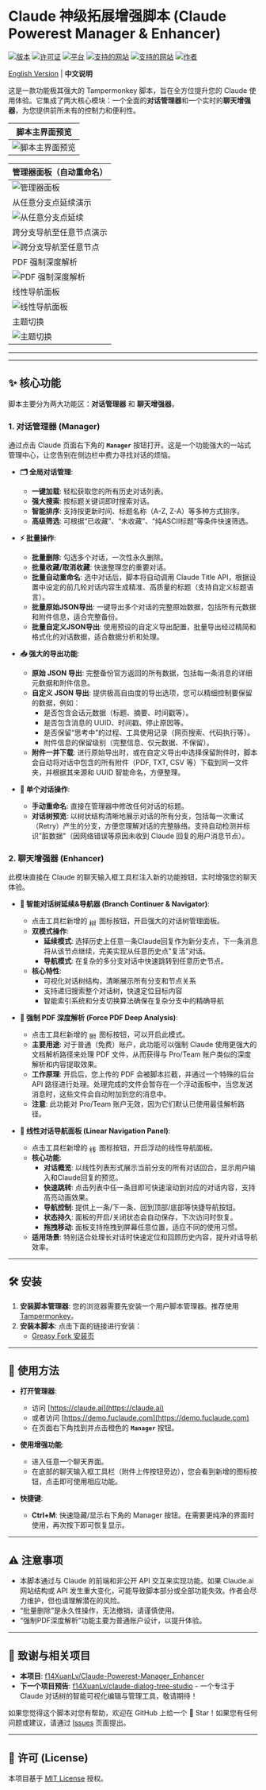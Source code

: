 # Claude 神级拓展增强脚本 (Claude Powerest Manager & Enhancer)

[![版本](https://img.shields.io/badge/Version-1.2.0-blue.svg)](https://greasyfork.org/zh-CN/scripts/539886-claudepowerestmanager-enhancer)
[![许可证](https://img.shields.io/badge/License-MIT-green.svg)](https://github.com/f14XuanLv/Claude-Powerest-Manager_Enhancer/blob/main/LICENSE)
[![平台](https://img.shields.io/badge/Platform-Tampermonkey-yellow.svg)](https://www.tampermonkey.net/)
[![支持的网站](https://img.shields.io/badge/Site-Claude.ai-orange.svg)](https://claude.ai)
[![支持的网站](https://img.shields.io/badge/Site-fuclaude.com-blue.svg)](https://demo.fuclaude.com)
[![作者](https://img.shields.io/badge/Author-f14xuanlv-purple.svg)](https://github.com/f14XuanLv)

[English Version](./README.en.md) | **中文说明**

这是一款功能极其强大的 Tampermonkey 脚本，旨在全方位提升您的 Claude 使用体验。它集成了两大核心模块：一个全面的**对话管理器**和一个实时的**聊天增强器**，为您提供前所未有的控制力和便利性。

| 脚本主界面预览 |
|-----------|
| ![脚本主界面预览](https://raw.githubusercontent.com/f14XuanLv/Claude-Powerest-Manager_Enhancer/refs/heads/main/docs/images/main-preview.gif) |


| 管理器面板（自动重命名） |
|-----------|
| ![管理器面板](https://raw.githubusercontent.com/f14XuanLv/Claude-Powerest-Manager_Enhancer/refs/heads/main/docs/images/auto-rename.gif) |
| 从任意分支点延续演示 |
| ![从任意分支点延续](https://raw.githubusercontent.com/f14XuanLv/Claude-Powerest-Manager_Enhancer/refs/heads/main/docs/images/continue-from-any-branch-node.gif) |
| 跨分支导航至任意节点演示 |
| ![跨分支导航至任意节点](https://raw.githubusercontent.com/f14XuanLv/Claude-Powerest-Manager_Enhancer/refs/heads/main/docs/images/branch-navigator.gif) |
| PDF 强制深度解析 |
| ![PDF 强制深度解析](https://raw.githubusercontent.com/f14XuanLv/Claude-Powerest-Manager_Enhancer/refs/heads/main/docs/images/force-pdf-analysis.gif) |
| 线性导航面板 |
| ![线性导航面板](https://raw.githubusercontent.com/f14XuanLv/Claude-Powerest-Manager_Enhancer/refs/heads/main/docs/images/linear-navigator.gif) |
| 主题切换 |
| ![主题切换](https://raw.githubusercontent.com/f14XuanLv/Claude-Powerest-Manager_Enhancer/refs/heads/main/docs/images/theme-switch.gif) |

---

---

## ✨ 核心功能

脚本主要分为两大功能区：**对话管理器** 和 **聊天增强器**。

### 1. 对话管理器 (Manager)

通过点击 Claude 页面右下角的 **`Manager`** 按钮打开。这是一个功能强大的一站式管理中心，让您告别在侧边栏中费力寻找对话的烦恼。

-   **🗂️ 全局对话管理**:
    -   **一键加载**: 轻松获取您的所有历史对话列表。
    -   **强大搜索**: 按标题关键词即时搜索对话。
    -   **智能排序**: 支持按更新时间、标题名称（A-Z, Z-A）等多种方式排序。
    -   **高级筛选**: 可根据“已收藏”、“未收藏”、“纯ASCII标题”等条件快速筛选。

-   **⚡ 批量操作**:
    -   **批量删除**: 勾选多个对话，一次性永久删除。
    -   **批量收藏/取消收藏**: 快速整理您的重要对话。
    -   **批量自动重命名**: 选中对话后，脚本将自动调用 Claude Title API，根据设置中设定的前几轮对话内容生成精准、高质量的标题（支持自定义标题语言）。
    -   **批量原始JSON导出**: 一键导出多个对话的完整原始数据，包括所有元数据和附件信息，适合完整备份。
    -   **批量自定义JSON导出**: 使用预设的自定义导出配置，批量导出经过精简和格式化的对话数据，适合数据分析和处理。

-   **📥 强大的导出功能**:
    -   **原始 JSON 导出**: 完整备份官方返回的所有数据，包括每一条消息的详细元数据和附件信息。
    -   **自定义 JSON 导出**: 提供极高自由度的导出选项，您可以精细控制要保留的数据，例如：
        -   是否包含会话元数据（标题、摘要、时间戳等）。
        -   是否包含消息的 UUID、时间戳、停止原因等。
        -   是否保留“思考中”的过程、工具使用记录（网页搜索、代码执行等）。
        -   附件信息的保留级别（完整信息、仅元数据、不保留）。
    -   **附件一并下载**: 进行原始导出时，或在自定义导出中选择保留附件时，脚本会自动将对话中包含的所有附件（PDF, TXT, CSV 等）下载到同一文件夹，并根据其来源和 UUID 智能命名，方便整理。

-   **🌳 单个对话操作**:
    -   **手动重命名**: 直接在管理器中修改任何对话的标题。
    -   **对话树预览**: 以树状结构清晰地展示对话的所有分支，包括每一次重试（Retry）产生的分支，方便您理解对话的完整脉络。支持自动检测并标识"脏数据"（因网络错误等原因未收到 Claude 回复的用户消息节点）。

### 2. 聊天增强器 (Enhancer)

此模块直接在 Claude 的聊天输入框工具栏注入新的功能按钮，实时增强您的聊天体验。

-   **🌿 智能对话树延续&导航器 (Branch Continuer & Navigator)**:
    -   点击工具栏新增的 <img src="https://raw.githubusercontent.com/f14XuanLv/Claude-Powerest-Manager_Enhancer/refs/heads/main/assets/icon-tree.svg" alt="树状图标" width="16" height="16" style="display: inline-block; vertical-align: middle;"> 图标按钮，开启强大的对话树管理面板。
    -   **双模式操作**:
        - **延续模式**: 选择历史上任意一条Claude回复作为新分支点，下一条消息将从该节点继续，完美实现从任意历史点"复活"对话。
        - **导航模式**: 在复杂的多分支对话中快速跳转到任意历史节点。
    -   **核心特性**: 
        - 可视化对话树结构，清晰展示所有分支和节点关系
        - 支持递归搜索整个对话树，快速定位目标内容
        - 智能索引系统和分支切换算法确保在复杂分支中的精确导航

-   **🚀 强制 PDF 深度解析 (Force PDF Deep Analysis)**:
    -   点击工具栏新增的 <img src="https://raw.githubusercontent.com/f14XuanLv/Claude-Powerest-Manager_Enhancer/refs/heads/main/assets/icon-attachment-power.svg" alt="附件增强图标" width="16" height="16" style="display: inline-block; vertical-align: middle;"> 图标按钮，可以开启此模式。
    -   **主要用途**: 对于普通（免费）账户，此功能可以强制 Claude 使用更强大的文档解析路径来处理 PDF 文件，从而获得与 Pro/Team 账户类似的深度解析和内容提取效果。
    -   **工作原理**: 开启后，您上传的 PDF 会被脚本拦截，并通过一个特殊的后台 API 路径进行处理。处理完成的文件会暂存在一个浮动面板中，当您发送消息时，这些文件会自动附加到您的消息中。
    -   **注意**: 此功能对 Pro/Team 账户无效，因为它们默认已使用最佳解析路径。

-   **🧭 线性对话导航面板 (Linear Navigation Panel)**:
    -   点击工具栏新增的 <img src="https://raw.githubusercontent.com/f14XuanLv/Claude-Powerest-Manager_Enhancer/refs/heads/main/assets/icon-linear-navigator.svg" alt="线性导航图标" width="16" height="16" style="display: inline-block; vertical-align: middle;"> 图标按钮，开启浮动的线性导航面板。
    -   **核心功能**:
        - **对话概览**: 以线性列表形式展示当前分支的所有对话回合，显示用户输入和Claude回复的预览。
        - **快速跳转**: 点击列表中任一条目即可快速滚动到对应的对话内容，支持高亮动画效果。
        - **导航控制**: 提供上一条/下一条、回到顶部/底部等快捷导航按钮。
        - **状态持久**: 面板的开启/关闭状态会自动保存，下次访问时恢复。
        - **拖拽移动**: 面板支持拖拽到屏幕任意位置，适应不同的使用习惯。
    -   **适用场景**: 特别适合处理长对话时快速定位和回顾历史内容，提升对话导航效率。

---

## 🛠️ 安装

1.  **安装脚本管理器**: 您的浏览器需要先安装一个用户脚本管理器。推荐使用 [Tampermonkey](https://www.tampermonkey.net/)。
2.  **安装本脚本**: 点击下面的链接进行安装：
    -   [Greasy Fork 安装页](https://greasyfork.org/zh-CN/scripts/539886-claudepowerestmanager-enhancer)

---

## 📖 使用方法

-   **打开管理器**:
    -   访问 [https://claude.ai](https://claude.ai)
    -   或者访问 [https://demo.fuclaude.com](https://demo.fuclaude.com)
    -   在页面右下角找到并点击橙色的 **`Manager`** 按钮。

-   **使用增强功能**:
    -   进入任意一个聊天界面。
    -   在底部的聊天输入框工具栏（附件上传按钮旁边），您会看到新增的图标按钮，点击即可使用相应功能。

-   **快捷键**:
    -   **Ctrl+M**: 快速隐藏/显示右下角的 Manager 按钮。在需要更纯净的界面时使用，再次按下即可恢复显示。


---

## ⚠️ 注意事项

-   本脚本通过与 Claude 的前端和非公开 API 交互来实现功能。如果 Claude.ai
 网站结构或 API 发生重大变化，可能导致脚本部分或全部功能失效。作者会尽力维护，但也请理解潜在的风险。
-   “批量删除”是永久性操作，无法撤销，请谨慎使用。
-   “强制PDF深度解析”功能主要为普通账户设计，以提升体验。

---

## 🤝 致谢与相关项目

-   **本项目**: [f14XuanLv/Claude-Powerest-Manager_Enhancer](https://github.com/f14XuanLv/Claude-Powerest-Manager_Enhancer)
-   **下一个项目预告**: [f14XuanLv/claude-dialog-tree-studio](https://github.com/f14XuanLv/claude-dialog-tree-studio) - 一个专注于 Claude 对话树的智能可视化编辑与管理工具，敬请期待！

如果您觉得这个脚本对您有帮助，欢迎在 GitHub 上给一个 🌟 Star！如果您有任何问题或建议，请通过 [Issues](https://github.com/f14XuanLv/Claude-Powerest-Manager_Enhancer/issues) 页面提出。

---

## 📄 许可 (License)

本项目基于 [MIT License](https://github.com/f14XuanLv/Claude-Powerest-Manager_Enhancer/blob/main/LICENSE) 授权。